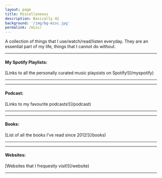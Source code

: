 ```yaml
---
layout: page
title: Miscellaneous
description: Basically 42
background: '/img/bg-misc.jpg'
permalink: /misc/
---
```


A collection of things that I use/watch/read/listen everyday. They are an essential part of my life, things that I cannot do without.

<hr>
<h4>My Spotify Playlists:</h4>
[Links to all the personally curated music playsists on Spotify!](/myspotify)
<hr>

<hr>
<h4>Podcast:</h4>
[Links to my favourite podcasts!](/podcast)
<hr>

<hr>
<h4>Books:</h4>
[List of all the books I've read since 2012!](/books)
<hr>

<hr>
<h4>Websites:</h4>
[Websites that I frequestly visit!](/website)
<hr>